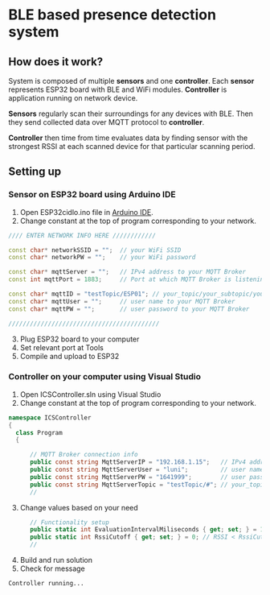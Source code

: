 ﻿# BLE based presence detection system 

## How does it work?
System is composed of multiple **sensors** and one **controller**. Each **sensor** represents ESP32 board with BLE and WiFi modules. **Controller** is application running on network device.

**Sensors** regularly scan their surroundings for any devices with BLE. Then they send collected data over MQTT protocol to **controller**.

**Controller** then time from time evaluates data by finding sensor with the strongest RSSI at each scanned device for that particular scanning period. 

## Setting up
### Sensor on ESP32 board using Arduino IDE
 1) Open ESP32cidlo.ino file in [Arduino IDE](https://www.arduino.cc/en/Main/Software).
 2) Change constant at the top of program corresponding to your network.

```C++
//// ENTER NETWORK INFO HERE ////////////

const char* networkSSID = "";  // your WiFi SSID
const char* networkPW = "";    // your WiFi password

const char* mqttServer = "";   // IPv4 address to your MQTT Broker
const int mqttPort = 1883;     // Port at which MQTT Broker is listening (1883 is standard for MQTT protocol)

const char* mqttID = "testTopic/ESP01"; // your_topic/your_subtopic/your_sensor_ID (subtopics are not required)
const char* mqttUser = "";     // user name to your MQTT Broker
const char* mqttPW = "";       // user password to your MQTT Broker

//////////////////////////////////////////
```
 3) Plug ESP32 board to your computer
 4) Set relevant port at Tools
 5) Compile and upload to ESP32

 ### Controller on your computer using Visual Studio
  1) Open ICSController.sln using Visual Studio
  2) Change constant at the top of program corresponding to your network.
  ```C#
namespace ICSController
{
    class Program
    {

        // MQTT Broker connection info
        public const string MqttServerIP = "192.168.1.15";   // IPv4 address to your MQTT Broker, port is always 1883
        public const string MqttServerUser = "luni";         // user name to your MQTT Broker
        public const string MqttServerPW = "1641999";        // user password to your MQTT Broker
        public const string MqttServerTopic = "testTopic/#"; // your_topic/#
        //
  ```
  3) Change values based on your need
  ```C#
        // Functionality setup
        public static int EvaluationIntervalMiliseconds { get; set; } = 10_000;
        public static int RssiCutoff { get; set; } = 0; // RSSI < RssiCutoff will be ignored value 0 means no Cutoff
        //
  ```
  4) Build and run solution
  5) Check for message
  ```
  Controller running...
  ```












